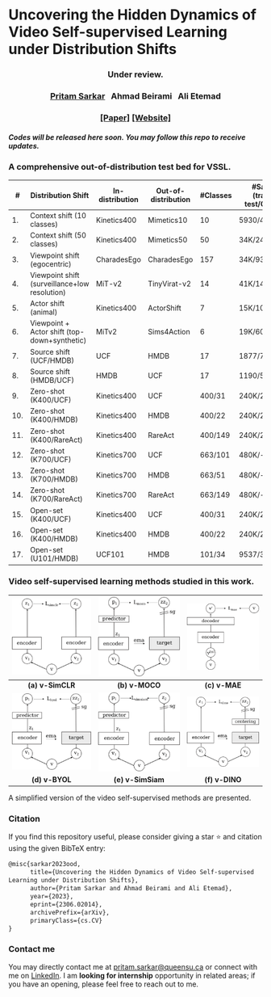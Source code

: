 # Uncovering the Hidden Dynamics of Video Self-supervised Learning under Distribution Shifts

<h3 align="center">
Under review.
</h3>
<h3 align="center">
<a href="https://www.pritamsarkar.com">Pritam Sarkar</a>
&nbsp;
Ahmad Beirami
&nbsp;
Ali Etemad
</h3>
<h3 align="center"> 
<a href="https://arxiv.org/abs/2306.02014">[Paper]</a>
<a href="https://pritamqu.github.io/OOD-VSSL/"> [Website]</a>
</h3>

##### Codes will be released here soon. You may follow this repo to receive updates.


### A comprehensive out-of-distribution test bed for VSSL.

| **#** | **Distribution Shift**                     | **In-distribution**     | **Out-of-distribution**        | **#Classes** | **#Samples** (train/InD test/OoD test)      |
|-------|-------------------------------------------|-------------|----------------|--------------|--------------------|
| 1.    | Context shift (10 classes)                | Kinetics400 | Mimetics10     | 10           | 5930/494/136       |
| 2.    | Context shift (50 classes)                | Kinetics400 | Mimetics50     | 50           | 34K/2481/713        |
| 3.    | Viewpoint shift (egocentric)              | CharadesEgo | CharadesEgo    | 157          | 34K/9386/9145       |
| 4.    | Viewpoint shift (surveillance+low resolution)            | MiT-v2      | TinyVirat-v2   | 14           | 41K/1400/2644       |
| 5.    | Actor shift (animal)                       | Kinetics400 | ActorShift     | 7            | 15K/1018/165        |
| 6.    | Viewpoint + Actor shift (top-down+synthetic)| MiTv2      | Sims4Action    | 6            | 19K/600/950         |
| 7.    | Source shift (UCF/HMDB)                    | UCF         | HMDB           | 17           | 1877/746/510       |
| 8.    | Source shift (HMDB/UCF)                    | HMDB        | UCF            | 17           | 1190/510/746       |
| 9.    | Zero-shot (K400/UCF)                       | Kinetics400 | UCF            | 400/31       | 240K/20K/3965       |
| 10.   | Zero-shot (K400/HMDB)                      | Kinetics400 | HMDB           | 400/22       | 240K/20K/3288       |
| 11.   | Zero-shot (K400/RareAct)                   | Kinetics400 | RareAct        | 400/149      | 240K/20K/1961       |
| 12.   | Zero-shot (K700/UCF)                       | Kinetics700 | UCF            | 663/101      | 480K/-/13K          |
| 13.   | Zero-shot (K700/HMDB)                      | Kinetics700 | HMDB           | 663/51       | 480K/-/6.7K         |
| 14.   | Zero-shot (K700/RareAct)                   | Kinetics700 | RareAct        | 663/149      | 480K/-/1961         |
| 15.   | Open-set (K400/UCF)                        | Kinetics400 | UCF            | 400/31       | 240K/20K/3965       |
| 16.   | Open-set (K400/HMDB)                       | Kinetics400 | HMDB           | 400/22       | 240K/20K/3288       |
| 17.   | Open-set (U101/HMDB)                       | UCF101      | HMDB           | 101/34       | 9537/3783/4366     |


### Video self-supervised learning methods studied in this work.

| ![simclr](/docs/assets/images/simclr.png) | ![moco](/docs/assets/images/moco.png) | ![mae](/docs/assets/images/mae.png) |
|:--:|:--:|:--:|
| **(a) v-SimCLR** | **(b) v-MOCO** | **(c) v-MAE** |
| ![byol](/docs/assets/images/byol.png) | ![simsiam](/docs/assets/images/simsiam.png) | ![dino](/docs/assets/images/dino.png) |
| **(d) v-BYOL** | **(e) v-SimSiam** | **(f) v-DINO** |

A simplified version of the video self-supervised methods are presented.




### Citation
If you find this repository useful, please consider giving a star :star: and citation using the given BibTeX entry:

```
@misc{sarkar2023ood,
      title={Uncovering the Hidden Dynamics of Video Self-supervised Learning under Distribution Shifts}, 
      author={Pritam Sarkar and Ahmad Beirami and Ali Etemad},
      year={2023},
      eprint={2306.02014},
      archivePrefix={arXiv},
      primaryClass={cs.CV}
}
```

### Contact me
You may directly contact me at <pritam.sarkar@queensu.ca> or connect with me on [LinkedIn](https://www.linkedin.com/in/sarkarpritam/).
I am **looking for internship** opportunity in related areas; if you have an opening, please feel free to reach out to me.
